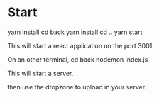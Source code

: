 # Start

yarn install
cd back
yarn install
cd ..
yarn start

This will start a react application on the port 3001

On an other terminal, 
cd back
nodemon index.js

This will start a server.

then use the dropzone to upload in your server.
